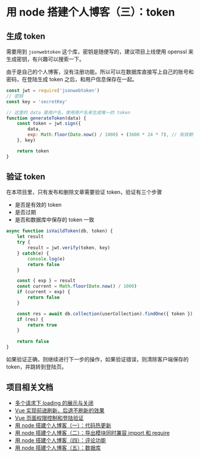 # 用 node 搭建个人博客（三）：token
## 生成 token
需要用到 `jsonwebtoken` 这个库，密钥是随便写的，建议项目上线使用 openssl 来生成密钥，有兴趣可以搜索一下。

由于是自己的个人博客，没有注册功能。所以可以在数据库直接写上自己的账号和密码，在登陆生成 token 之后，和用户信息保存在一起。
```js
const jwt = require('jsonwebtoken')
// 密钥
const key = 'secretKey'

// 这里的 data 是用户名，使用用户名来生成唯一的 token 
function generateToken(data) {
    const token = jwt.sign({
        data,
        exp: Math.floor(Date.now() / 1000) + (3600 * 24 * 7), // 有效期一周
    }, key)

    return token
}
```

## 验证 token
在本项目里，只有发布和删除文章需要验证 token，验证有三个步骤
* 是否是有效的 token
* 是否过期
* 是否和数据库中保存的 token 一致

```js
async function isVaildToken(db, token) {
    let result
    try {
        result = jwt.verify(token, key)
    } catch(e) {
        console.log(e)
        return false
    }

    const { exp } = result
    const current = Math.floor(Date.now() / 1000)
    if (current > exp) {
        return false
    }

    const res = await db.collection(userCollection).findOne({ token })
    if (res) {
        return true
    }
 
    return false
}
```
如果验证正确，则继续进行下一步的操作，如果验证错误，则清除客户端保存的 token，并跳转到登陆页。
## 项目相关文档
* [多个请求下 loading 的展示与关闭](https://github.com/woai3c/Front-end-articles/blob/master/control%20loading.md)
* [Vue 实现前进刷新，后退不刷新的效果](https://github.com/woai3c/Front-end-articles/blob/master/vue%20refresh.md)
* [Vue 页面权限控制和登陆验证](https://github.com/woai3c/Front-end-articles/blob/master/authentication.md)
* [用 node 搭建个人博客（一）：代码热更新](https://github.com/woai3c/node-blog/blob/master/doc/node-blog1.md)
* [用 node 搭建个人博客（二）：导出模块同时兼容 import 和 require](https://github.com/woai3c/node-blog/blob/master/doc/node-blog2.md)
* [用 node 搭建个人博客（四）：评论功能](https://github.com/woai3c/node-blog/blob/master/doc/node-blog4.md)
* [用 node 搭建个人博客（五）：数据库](https://github.com/woai3c/node-blog/blob/master/doc/node-blog5.md)
